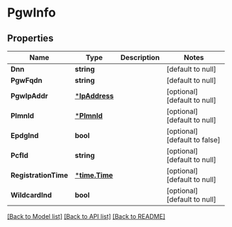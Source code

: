 # PgwInfo

## Properties
Name | Type | Description | Notes
------------ | ------------- | ------------- | -------------
**Dnn** | **string** |  | [default to null]
**PgwFqdn** | **string** |  | [default to null]
**PgwIpAddr** | [***IpAddress**](IpAddress.md) |  | [optional] [default to null]
**PlmnId** | [***PlmnId**](PlmnId.md) |  | [optional] [default to null]
**EpdgInd** | **bool** |  | [optional] [default to false]
**PcfId** | **string** |  | [optional] [default to null]
**RegistrationTime** | [***time.Time**](time.Time.md) |  | [optional] [default to null]
**WildcardInd** | **bool** |  | [optional] [default to null]

[[Back to Model list]](../README.md#documentation-for-models) [[Back to API list]](../README.md#documentation-for-api-endpoints) [[Back to README]](../README.md)

